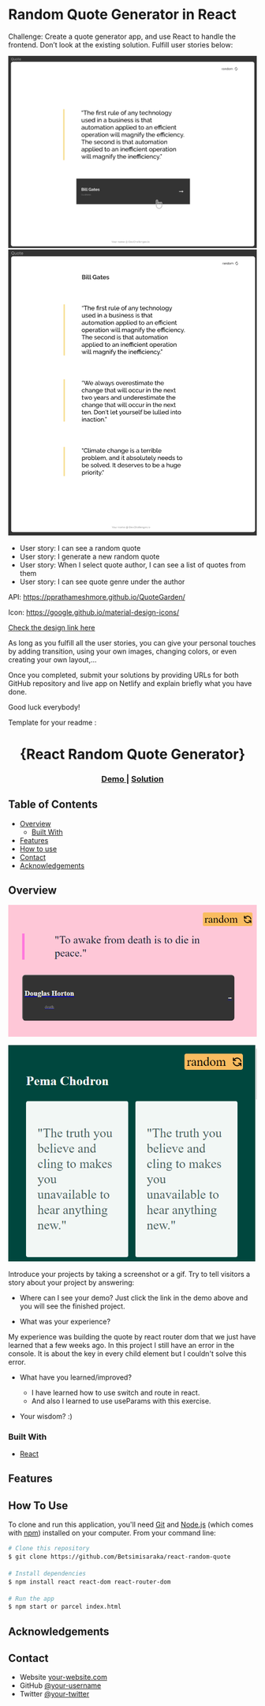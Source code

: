 # Random Quote Generator in React

Challenge: Create a quote generator app, and use React to handle the frontend. Don’t look at the existing solution. Fulfill user stories below:

![image](./assets/quote1.png)
![image](./assets/quote2.png)

-   User story: I can see a random quote
-   User story: I generate a new random quote
-   User story: When I select quote author, I can see a list of quotes from them
-   User story: I can see quote genre under the author

API: https://pprathameshmore.github.io/QuoteGarden/

Icon: https://google.github.io/material-design-icons/

[Check the design link here](https://www.figma.com/file/FFxqnf1cEDiHhvFpN6u4hV)

As long as you fulfill all the user stories, you can give your personal touches by adding transition, using your own images, changing colors, or even creating your own layout,...

Once you completed, submit your solutions by providing URLs for both GitHub repository and live app on Netlify and explain briefly what you have done.

Good luck everybody!

Template for your readme :

<!-- Please update value in the {}  -->

<h1 align="center">{React Random Quote Generator}</h1>

<div align="center">
  <h3>
    <a href="https://github.com/Betsimisaraka/react-random-quote-generator">
      Demo
    </a>
    <span> | </span>
    <a href=" https://react-random-quote-generator-router.netlify.app/">
      Solution
    </a>
  </h3>
</div>

<!-- TABLE OF CONTENTS -->

## Table of Contents

-   [Overview](#overview)
    -   [Built With](#built-with)
-   [Features](#features)
-   [How to use](#how-to-use)
-   [Contact](#contact)
-   [Acknowledgements](#acknowledgements)

<!-- OVERVIEW -->

## Overview

![screenshot](./assets/first-page.png)

![screenshot](./assets/second-page.png)


Introduce your projects by taking a screenshot or a gif. Try to tell visitors a story about your project by answering:

-   Where can I see your demo?
Just click the link in the demo above and you will see the finished project.

-   What was your experience?

My experience was building the quote by react router dom that we just have learned that a few weeks ago. In this project I still have an error in the console. It is about the key in every child element but I couldn't solve this error.

-   What have you learned/improved?
    -  I have learned how to use switch and route in react.
    -  And also I learned to use useParams with this exercise. 

-   Your wisdom? :)

### Built With

<!-- This section should list any major frameworks that you built your project using. Here are a few examples.-->

-   [React](https://reactjs.org/)

## Features

<!-- List the features of your application or follow the template. Don't share the figma file here :) -->

## How To Use

<!-- Example: -->

To clone and run this application, you'll need [Git](https://git-scm.com) and [Node.js](https://nodejs.org/en/download/) (which comes with [npm](http://npmjs.com)) installed on your computer. From your command line:

```bash
# Clone this repository
$ git clone https://github.com/Betsimisaraka/react-random-quote

# Install dependencies
$ npm install react react-dom react-router-dom

# Run the app
$ npm start or parcel index.html
```

## Acknowledgements

<!-- This section should list any articles or add-ons/plugins that helps you to complete the project. This is optional but it will help you in the future. For example: -->

## Contact

-   Website [your-website.com](https://{your-web-site-link})
-   GitHub [@your-username](https://{github.com/Betsimisaraka})
-   Twitter [@your-twitter](https://{twitter.com/your-username})
